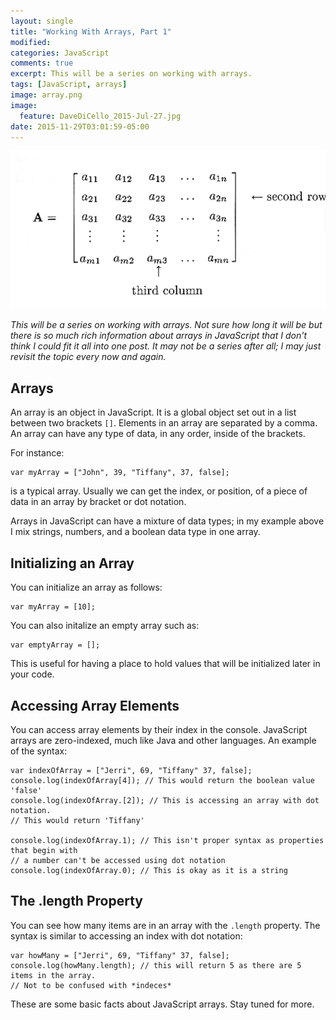 ```yaml
---
layout: single
title: "Working With Arrays, Part 1"
modified:
categories: JavaScript
comments: true
excerpt: This will be a series on working with arrays.
tags: [JavaScript, arrays]
image: array.png
image:
  feature: DaveDiCello_2015-Jul-27.jpg
date: 2015-11-29T03:01:59-05:00
---
```

![arrays](/images/array.png)

*This will be a series on working with arrays. Not sure how long it will be but there is so much rich information about arrays in JavaScript that I don't think I could fit it all into one post. It may not be a series after all; I may just revisit the topic every now and again.*  

## Arrays

An array is an object in JavaScript. It is a global object set out in a list between two brackets ```[]```. Elements in an array are separated by a comma. An array can have any type of data, in any order, inside of the brackets.

For instance:

	var myArray = ["John", 39, "Tiffany", 37, false];
	
is a typical array. Usually we can get the index, or position, of a piece of data in an array by bracket or dot notation.

Arrays in JavaScript can have a mixture of data types; in my example above I mix strings, numbers, and a boolean data type in one array.

## Initializing an Array

You can initialize an array as follows:

    var myArray = [10];
    
You can also initalize an empty array such as:

    var emptyArray = [];
    
This is useful for having a place to hold values that will be initialized later in your code.

## Accessing Array Elements

You can access array elements by their index in the console. JavaScript arrays are zero-indexed, much like Java and other languages. An example of the syntax:

    var indexOfArray = ["Jerri", 69, "Tiffany" 37, false];
    console.log(indexOfArray[4]); // This would return the boolean value 'false'
    console.log(indexOfArray.[2]); // This is accessing an array with dot notation. 
    // This would return 'Tiffany'
    
    console.log(indexOfArray.1); // This isn't proper syntax as properties that begin with 
    // a number can't be accessed using dot notation
    console.log(indexOfArray.0); // This is okay as it is a string
    
## The .length Property

You can see how many items are in an array with the ```.length``` property. The syntax is similar to accessing an index with dot notation:

    var howMany = ["Jerri", 69, "Tiffany" 37, false];
    console.log(howMany.length); // this will return 5 as there are 5 items in the array.
    // Not to be confused with *indeces*
    
These are some basic facts about JavaScript arrays. Stay tuned for more.




